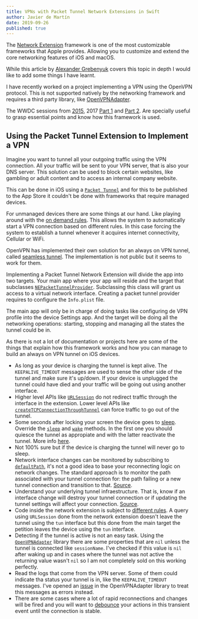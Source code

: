 ```yaml
---
title: VPNs with Packet Tunnel Network Extensions in Swift 
author: Javier de Martín
date: 2019-09-26
published: true
---
```


[1]: http://kean.github.io/post/network-extensions-into "Title"

The [Network Extension](https://developer.apple.com/documentation/networkextension) framework is one of the most customizable frameworks that Apple provides. Allowing you to customize and extend the core networking features of iOS and macOS. 

While this article by [Alexander Grebenyuk][1] covers this topic in depth I would like to add some things I have learnt. 

I have recently worked on a project implementing a VPN using the OpenVPN protocol. This is not supported natively by the networking framework and requires a third party library, like [OpenVPNAdapter](https://github.com/ss-abramchuk/OpenVPNAdapter).

The WWDC sessions from [2015](https://developer.apple.com/videos/play/wwdc2015/717/), 2017 [Part 1](https://developer.apple.com/videos/play/wwdc2017/707)  and [Part 2](https://developer.apple.com/videos/play/wwdc2017/709). Are specially useful to grasp essential points and know how this framework is used.

## Using the Packet Tunnel Extension to Implement a VPN

Imagine you want to tunnel all your outgoing traffic using the VPN connection. All your traffic will be sent to your VPN server, that is also your DNS server. This solution can be used to block certain websites, like gambling or adult content and to access an internal company website.

This can be done in iOS using a [`Packet Tunnel`](https://developer.apple.com/documentation/networkextension/packet_tunnel_provider) and for this to be published to the App Store it couldn't be done with frameworks that require managed devices.

For unmanaged devices there are some things at our hand. Like playing around with the [on demand rules](https://developer.apple.com/documentation/networkextension/personal_vpn/vpn_on_demand_rules). This allows the system to automatically start a VPN connection based on different rules. In this case forcing the system to establish a tunnel whenever it acquires internet connectivity, Cellular or WiFi.

OpenVPN has implemented their own solution for an always on VPN tunnel, called [seamless tunnel](https://forums.openvpn.net/viewtopic.php?t=20820). The implementation is not public but it seems to work for them.

Implementing a Packet Tunnel Network Extension will divide the app into two targets. Your main app where your app will reside and the target that subclasses  [`NEPacketTunnelProvider`](https://developer.apple.com/documentation/networkextension/nepackettunnelprovider#). Subclassing this class will grant us access to a virtual network interface. Creating a packet tunnel provider requires to configure the `Info.plist` file.

The main app will only be in charge of doing tasks like configuring de VPN profile into the device Settings app. And the target will be doing all the networking operations: starting, stopping and managing all the states the tunnel could be in.

As there is not a lot of documentation or projects here are some of the things that explain how this framework works and how you can manage to build an always on VPN tunnel on iOS devices.

* As long as your device is charging the tunnel is kept alive. The `KEEPALIVE_TIMEOUT` messages are used to sense the other side of the tunnel and make sure it's up/down. If your device is unplugged the tunnel could have died and your traffic will be going out using another interface.
* Higher level APIs like [`URLSession`](https://developer.apple.com/documentation/foundation/urlsession#) do not redirect traffic through the interface in the extension. Lower level APIs like [`createTCPConnectionThroughTunnel`](https://developer.apple.com/documentation/networkextension/nepackettunnelprovider/1406055-createtcpconnectionthroughtunnel) can force traffic to go out of the tunnel.
* Some seconds after locking your screen the device goes to [sleep](https://community.openvpn.net/openvpn/ticket/993?cversion=0&cnum_hist=1). Override the [`sleep`](https://developer.apple.com/documentation/networkextension/neprovider/1406731-sleep#) and [`wake`](https://developer.apple.com/documentation/networkextension/neprovider/1406543-wake#) methods. In the first one you should quiesce the tunnel as appropiate and with the latter reactivate the tunnel. More info [here](https://forums.developer.apple.com/message/291454#291454).
* Not 100% sure but if the device is charging the tunnel will never go to sleep.
* Network interface changes can be monitored by subscribing to [`defaultPath`](https://developer.apple.com/documentation/networkextension/neprovider/1406740-defaultpath), it's not a good idea to base your reconnecting logic on network changes. The standard approach is to monitor the path associated with your tunnel connection for: the path failing or a new tunnel connection and transition to that. [Source](https://forums.developer.apple.com/thread/122711).
* Understand your underlying tunnel infraestructure. That is, know if an interface change will destroy your tunnel connection or if updating the tunnel settings will affect your connection. [Source](https://forums.developer.apple.com/thread/122711).
* Code inside the network extension is subject to [different rules](https://forums.developer.apple.com/thread/94430). A query using `URLSession` done from the network extension doesn't leave the tunnel using the `tun` interface but this done from the main target the petition leaves the device using the `tun` interface.
* Detecting if the tunnel is active is not an easy task. Using the [`OpenVPNAdapter`](https://github.com/ss-abramchuk/OpenVPNAdapter/blob/master/Sources/OpenVPNAdapter/OpenVPNAdapter.h) library there are some properties that are `nil` unless the tunnel is connected like `sessionName`. I've checked if this value is `nil` after waking up and in cases where the tunnel was not active the returning value wasn't `nil` so I am not completely sold on this working perfectly.
* Read the logs that come from the VPN server. Some of them could indicate tha status your tunnel is in, like the `KEEPALIVE_TIMEOUT` messages. I've opened an [issue](https://github.com/ss-abramchuk/OpenVPNAdapter/issues/141) in the OpenVPNAdapter library to treat this messages as errors instead.
* There are some cases where a lot of rapid reconnections and changes will be fired and you will want to [debounce](https://duckduckgo.com/?q=swift+debounce+method+calls&t=osx&ia=web) your actions in this transient event until the connection is stable.